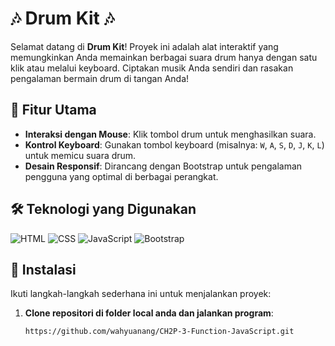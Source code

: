 # 🎶 Drum Kit 🎶

Selamat datang di **Drum Kit**! Proyek ini adalah alat interaktif yang memungkinkan Anda memainkan berbagai suara drum hanya dengan satu klik atau melalui keyboard. Ciptakan musik Anda sendiri dan rasakan pengalaman bermain drum di tangan Anda!

## 🎯 Fitur Utama

- **Interaksi dengan Mouse**: Klik tombol drum untuk menghasilkan suara.
- **Kontrol Keyboard**: Gunakan tombol keyboard (misalnya: `W`, `A`, `S`, `D`, `J`, `K`, `L`) untuk memicu suara drum.
- **Desain Responsif**: Dirancang dengan Bootstrap untuk pengalaman pengguna yang optimal di berbagai perangkat.

## 🛠️ Teknologi yang Digunakan

![HTML](assets/html-logo.png) ![CSS](assets/css-logo.png) ![JavaScript](assets/js-logo.png) ![Bootstrap](assets/bootstrap-logo.png)

## 🚀 Instalasi

Ikuti langkah-langkah sederhana ini untuk menjalankan proyek:

1. **Clone repositori di folder local anda dan jalankan program**:

   ```bash
   https://github.com/wahyuanang/CH2P-3-Function-JavaScript.git

   ```
